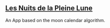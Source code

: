 
## [Les Nuits de la Pleine Lune](http://les-nuits-de-la-pleine-lune.herokuapp.com/)

An App based on the moon calendar algorithm.